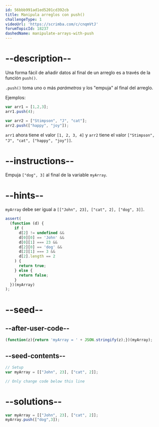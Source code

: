 ```yaml
---
id: 56bbb991ad1ed5201cd392cb
title: Manipula arreglos con push()
challengeType: 1
videoUrl: 'https://scrimba.com/c/cnqmVtJ'
forumTopicId: 18237
dashedName: manipulate-arrays-with-push
---
```


# --description--

Una forma fácil de añadir datos al final de un arreglo es a través de la función `push()`.

`.push()` toma uno o más <dfn>parámetros</dfn> y los "empuja" al final del arreglo.

Ejemplos:

```js
var arr1 = [1,2,3];
arr1.push(4);

var arr2 = ["Stimpson", "J", "cat"];
arr2.push(["happy", "joy"]);
```

`arr1` ahora tiene el valor `[1, 2, 3, 4]` y `arr2` tiene el valor `["Stimpson", "J", "cat", ["happy", "joy"]]`.

# --instructions--

Empuja `["dog", 3]` al final de la variable `myArray`.

# --hints--

`myArray` debe ser igual a `[["John", 23], ["cat", 2], ["dog", 3]]`.

```js
assert(
  (function (d) {
    if (
      d[2] != undefined &&
      d[0][0] == 'John' &&
      d[0][1] === 23 &&
      d[2][0] == 'dog' &&
      d[2][1] === 3 &&
      d[2].length == 2
    ) {
      return true;
    } else {
      return false;
    }
  })(myArray)
);
```

# --seed--

## --after-user-code--

```js
(function(z){return 'myArray = ' + JSON.stringify(z);})(myArray);
```

## --seed-contents--

```js
// Setup
var myArray = [["John", 23], ["cat", 2]];

// Only change code below this line
```

# --solutions--

```js
var myArray = [["John", 23], ["cat", 2]];
myArray.push(["dog",3]);
```
